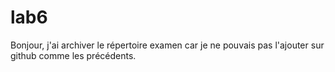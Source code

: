 # lab6
Bonjour, j'ai archiver le répertoire examen car je ne pouvais pas l'ajouter sur github comme les précédents.
